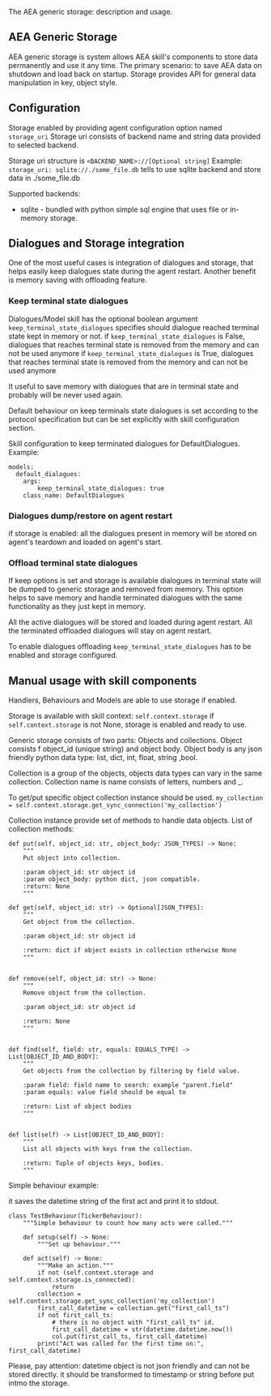 The AEA generic storage: description and usage.

## AEA Generic Storage
AEA generic storage is system allows AEA skill's components to store data permanently and use it any time.
The primary scenario: to save AEA data on shutdown and load back on startup.
Storage provides API for general data manipulation in key, object style.


## Configuration
Storage enabled by providing agent configuration option named `storage_uri`
Storage uri consists of backend name and string data provided to selected backend.

Storage uri structure is `<BACKEND_NAME>://[Optional string]`
Example: `storage_uri: sqlite://./some_file.db` tells to use sqlite backend and store data in ./some_file.db

Supported backends:
* sqlite - bundled with python simple sql engine that uses file or in-memory storage.

## Dialogues and Storage integration

One of the most useful cases is integration of dialogues and storage, that helps easily keep dialogues state during the agent restart.
Another benefit is memory saving with offloading feature.

### Keep terminal state dialogues

Dialogues/Model skill has the optional boolean argument `keep_terminal_state_dialogues`
specifies should dialogue reached terminal state kept in memory or not.
if `keep_terminal_state_dialogues` is False, dialogues that reaches  terminal state  is removed from the memory and can not be used anymore
if `keep_terminal_state_dialogues` is True, dialogues that reaches  terminal state  is removed from the memory and can not be used anymore

It useful to save memory with dialogues that are in terminal state and probably will be never used again.

Default behaviour on keep terminals state dialogues is set according to the protocol specification but can be set explicitly with skill configuration section.


Skill configuration to keep terminated dialogues for DefaultDialogues.
Example:
```
models:
  default_dialogues:
    args:
    	keep_terminal_state_dialogues: true
    class_name: DefaultDialogues
```
### Dialogues dump/restore on agent restart
if storage is enabled: all the dialogues present in memory will be stored on agent's teardown and loaded on agent's start.


### Offload terminal state dialogues

If keep options is set and storage is available dialogues in terminal state will be dumped to generic storage and removed from memory.
This option helps to save memory and handle terminated dialogues with the same functionality as they just kept in memory.

All the active dialogues will be stored and loaded during agent restart.
All the terminated offloaded dialogues will stay on agent restart.

To enable dialogues offloading `keep_terminal_state_dialogues` has to be enabled and storage configured.


## Manual usage with skill components
Handlers, Behaviours and Models are able to use storage if enabled.

Storage is available with skill context: `self.context.storage`
if `self.context.storage` is not None, storage is enabled and ready to use.

Generic storage consists of two parts:
Objects and collections.
Object consists f  object_id (unique string) and object body. Object body is any json friendly python data type: list, dict, int, float, string ,bool.


Collection is a group of the objects, objects data types can vary in the same collection.
Collection name is name consists of letters, numbers and _.


To get/put specific object collection instance should be used.
```my_collection = self.context.storage.get_sync_connection('my_collection')```

Collection instance provide set of methods to handle data objects.
List of collection methods:
```
def put(self, object_id: str, object_body: JSON_TYPES) -> None:
    """
    Put object into collection.

    :param object_id: str object id
    :param object_body: python dict, json compatible.
    :return: None
    """

def get(self, object_id: str) -> Optional[JSON_TYPES]:
    """
    Get object from the collection.

    :param object_id: str object id

    :return: dict if object exists in collection otherwise None
    """


def remove(self, object_id: str) -> None:
    """
    Remove object from the collection.

    :param object_id: str object id

    :return: None
    """


def find(self, field: str, equals: EQUALS_TYPE) -> List[OBJECT_ID_AND_BODY]:
    """
    Get objects from the collection by filtering by field value.

    :param field: field name to search: example "parent.field"
    :param equals: value field should be equal to

    :return: List of object bodies
    """


def list(self) -> List[OBJECT_ID_AND_BODY]:
    """
    List all objects with keys from the collection.

    :return: Tuple of objects keys, bodies.
    """
```



Simple behaviour example:

it saves the datetime string of the first act and print it to stdout.
```
class TestBehaviour(TickerBehaviour):
    """Simple behaviour to count how many acts were called."""

    def setup(self) -> None:
        """Set up behaviour."""

    def act(self) -> None:
        """Make an action."""
        if not (self.context.storage and self.context.storage.is_connected):
        	return
        collection = self.context.storage.get_sync_collection('my_collection')
        first_call_datetime = collection.get("first_call_ts")
        if not first_call_ts:
        	# there is no object with "first_call_ts" id.
        	first_call_datetime = str(datetime.datetime.now())
	        col.put(first_call_ts, first_call_datetime)
	    print("Act was called for the first time on:", first_call_datetime)
```

Please, pay attention: datetime object is not json friendly and can not be stored directly. it should be transformed to timestamp or string before put intmo the storage.
